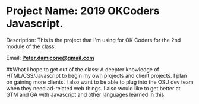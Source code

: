 # Project Name: 2019 OKCoders Javascript.

Description: This is the project that I'm using for OK Coders for the 2nd module of the class.

Email: **Peter.damicone@gmail.com**

##What I hope to get out of the class: 
A deepter knowledge of HTML/CSS/Javascript to begin my own projects and client projects. I plan on gaining more clients. I also want to be able to plug into the OSU dev team when they need ad-related web things. I also would like to get better at GTM and GA with Javascript and other languages learned in this.